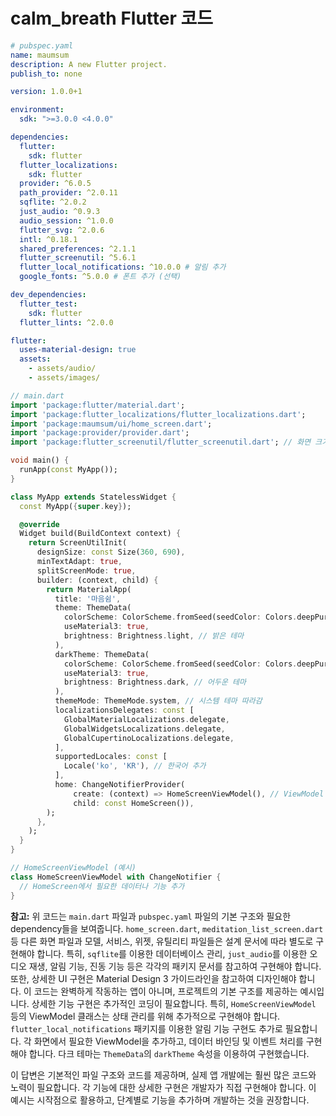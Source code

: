 # calm_breath Flutter 코드

```yaml
# pubspec.yaml
name: maumsum
description: A new Flutter project.
publish_to: none

version: 1.0.0+1

environment:
  sdk: ">=3.0.0 <4.0.0"

dependencies:
  flutter:
    sdk: flutter
  flutter_localizations:
    sdk: flutter
  provider: ^6.0.5
  path_provider: ^2.0.11
  sqflite: ^2.0.2
  just_audio: ^0.9.3
  audio_session: ^1.0.0
  flutter_svg: ^2.0.6
  intl: ^0.18.1
  shared_preferences: ^2.1.1
  flutter_screenutil: ^5.6.1
  flutter_local_notifications: ^10.0.0 # 알림 추가
  google_fonts: ^5.0.0 # 폰트 추가 (선택)

dev_dependencies:
  flutter_test:
    sdk: flutter
  flutter_lints: ^2.0.0

flutter:
  uses-material-design: true
  assets:
    - assets/audio/
    - assets/images/

```

```dart
// main.dart
import 'package:flutter/material.dart';
import 'package:flutter_localizations/flutter_localizations.dart';
import 'package:maumsum/ui/home_screen.dart';
import 'package:provider/provider.dart';
import 'package:flutter_screenutil/flutter_screenutil.dart'; // 화면 크기 반응형 추가

void main() {
  runApp(const MyApp());
}

class MyApp extends StatelessWidget {
  const MyApp({super.key});

  @override
  Widget build(BuildContext context) {
    return ScreenUtilInit(
      designSize: const Size(360, 690),
      minTextAdapt: true,
      splitScreenMode: true,
      builder: (context, child) {
        return MaterialApp(
          title: '마음쉼',
          theme: ThemeData(
            colorScheme: ColorScheme.fromSeed(seedColor: Colors.deepPurple),
            useMaterial3: true,
            brightness: Brightness.light, // 밝은 테마
          ),
          darkTheme: ThemeData(
            colorScheme: ColorScheme.fromSeed(seedColor: Colors.deepPurple),
            useMaterial3: true,
            brightness: Brightness.dark, // 어두운 테마
          ),
          themeMode: ThemeMode.system, // 시스템 테마 따라감
          localizationsDelegates: const [
            GlobalMaterialLocalizations.delegate,
            GlobalWidgetsLocalizations.delegate,
            GlobalCupertinoLocalizations.delegate,
          ],
          supportedLocales: const [
            Locale('ko', 'KR'), // 한국어 추가
          ],
          home: ChangeNotifierProvider(
              create: (context) => HomeScreenViewModel(), // ViewModel 추가
              child: const HomeScreen()),
        );
      },
    );
  }
}

// HomeScreenViewModel (예시)
class HomeScreenViewModel with ChangeNotifier {
  // HomeScreen에서 필요한 데이터나 기능 추가
}
```

**참고:** 위 코드는 `main.dart` 파일과 `pubspec.yaml` 파일의 기본 구조와 필요한 dependency들을 보여줍니다.  `home_screen.dart`, `meditation_list_screen.dart` 등 다른 화면 파일과 모델, 서비스, 위젯, 유틸리티 파일들은  설계 문서에 따라 별도로 구현해야 합니다.  특히,  `sqflite`를 이용한 데이터베이스 관리, `just_audio`를 이용한 오디오 재생, 알림 기능, 진동 기능 등은  각각의 패키지 문서를 참고하여 구현해야 합니다.  또한,  상세한 UI 구현은  Material Design 3 가이드라인을 참고하여 디자인해야 합니다.  이 코드는 완벽하게 작동하는 앱이 아니며,  프로젝트의 기본 구조를 제공하는 예시입니다.  상세한 기능 구현은 추가적인 코딩이 필요합니다.  특히,  `HomeScreenViewModel` 등의 ViewModel 클래스는 상태 관리를 위해 추가적으로 구현해야 합니다.  `flutter_local_notifications` 패키지를 이용한 알림 기능 구현도 추가로 필요합니다.  각 화면에서 필요한 ViewModel을 추가하고, 데이터 바인딩 및 이벤트 처리를 구현해야 합니다.  다크 테마는 `ThemeData`의 `darkTheme` 속성을 이용하여 구현했습니다.


이 답변은  기본적인 파일 구조와 코드를 제공하며,  실제 앱 개발에는  훨씬 많은 코드와 노력이 필요합니다.  각 기능에 대한 상세한 구현은  개발자가 직접 구현해야 합니다.  이 예시는 시작점으로 활용하고,  단계별로 기능을 추가하며 개발하는 것을 권장합니다.
